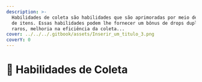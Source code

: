```yaml
---
description: >-
  Habilidades de coleta são habilidades que são aprimoradas por meio de coletas
  de itens. Essas habilidades podem lhe fornecer um bônus de drops duplos, drops
  raros, melhoria na eficiência da coleta...
cover: ../../../.gitbook/assets/Inserir_um_titulo_3.png
coverY: 0
---
```


# 🌿 Habilidades de Coleta

